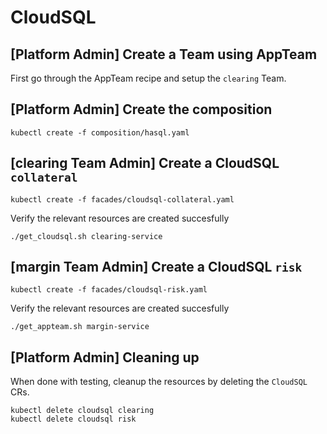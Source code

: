 # CloudSQL 

## [Platform Admin] Create a Team using AppTeam

First go through the AppTeam recipe and setup the `clearing` Team.

## [Platform Admin] Create the composition

```
kubectl create -f composition/hasql.yaml
```

## [clearing Team Admin] Create a CloudSQL `collateral`

```
kubectl create -f facades/cloudsql-collateral.yaml
```

Verify the relevant resources are created succesfully

```
./get_cloudsql.sh clearing-service
```

## [margin Team Admin] Create a CloudSQL `risk`
```
kubectl create -f facades/cloudsql-risk.yaml
```

Verify the relevant resources are created succesfully

```
./get_appteam.sh margin-service
```

## [Platform Admin] Cleaning up

When done with testing, cleanup the resources by deleting the `CloudSQL` CRs.

```
kubectl delete cloudsql clearing
kubectl delete cloudsql risk
```